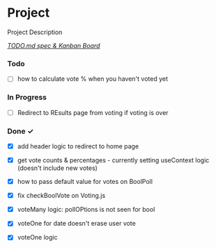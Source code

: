 # Project

Project Description

<em>[TODO.md spec & Kanban Board](https://bit.ly/3fCwKfM)</em>

### Todo

- [ ] how to calculate vote % when you haven't voted yet  

### In Progress

- [ ] Redirect to REsults page from voting if voting is over  

### Done ✓

- [x] add header logic to redirect to home page  
- [x] get vote counts & percentages - currently setting useContext logic (doesn't include new votes)  
- [x] how to pass default value for votes on BoolPoll  
- [x] fix checkBoolVote on Voting.js  
- [x] voteMany logic: pollOPtions is not seen for bool  
- [x] voteOne for date doesn't erase user vote  
- [x] voteOne logic  

